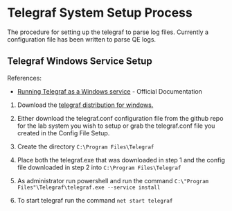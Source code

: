 # Telegraf System Setup Process

The procedure for setting up the telegraf to parse log files.  Currently a configuration file has been written to parse QE logs.

## Telegraf Windows Service Setup

References:
  - [Running Telegraf as a Windows service](https://github.com/influxdata/docs.influxdata.com/blob/master/content/telegraf/v1.7/administration/windows_service.md) - Official Documentation

1. Download the [telegraf distribution for windows.](https://dl.influxdata.com/telegraf/releases/telegraf-1.10.4_windows_amd64.zip)

2. Either download the telegraf.conf configuration file from the github repo for the lab system you wish to setup or grab the telegraf.conf file you created in the Config File Setup.

3. Create the directory `C:\Program Files\Telegraf`

4. Place both the telegraf.exe that was downloaded in step 1 and the config file downloaded in step 2 into `C:\Program Files\Telegraf`

5. As administrator run powershell and run the command `C:\"Program Files"\Telegraf\telegraf.exe --service install`

6. To start telegraf run the command `net start telegraf`
